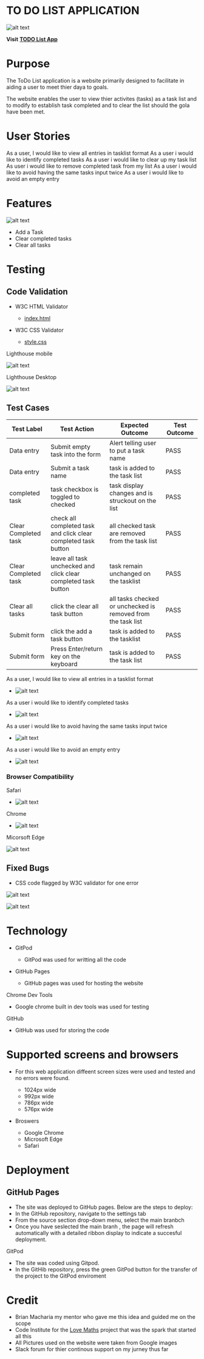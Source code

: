 **TO DO LIST APPLICATION**
========================
![alt text](assets/images/am%20i%20responsive%20.png "amiresponsive")

**Visit** [**TODO List App**](https://8000-greglabo78-projectmiles-p0ioxtmbmni.ws-eu86.gitpod.io/)

# Purpose
The ToDo List application is a website primarily designed to facilitate in 
aiding a user to meet thier daya to goals.

The website enables the user to view thier activites (tasks) as 
a task list and to modify to establish task completed and to clear the list 
should the gola have been met.

# User Stories
As a user, I would like to view all entries in tasklist format
As a user i would like to identify completed tasks
As a user i would like to clear up my task list
As user i would like to remove completed task from my list
As a user i would like to avoid having the same tasks input twice
As a user i would like to avoid an empty entry

# Features
![alt text](assets/images/Features.png "Features")
- Add a Task
- Clear completed tasks
- Clear all tasks

# Testing

## Code Validation
  - W3C HTML Validator
    - [index.html](assets/images/W3C%20html%20validation.png)

- W3C CSS Validator
    - [style.css](assets/images/W3C%20Css%20Validation%20.png)

Lighthouse mobile

![alt text](assets/images/Lighthouse%20mobile.png "Lighthouse mobile")

Lighthouse Desktop

![alt text](assets/images/Lighthouse%20desktop.png "Lighthouse Desktop")


## Test Cases

Test Label | Test Action | Expected Outcome | Test Outcome
-------- |-------- |-------- |-------- |
Data entry | Submit empty task into the form | Alert telling user to put a task name | PASS
Data entry | Submit a task name | task is added to the task list | PASS
completed task | task checkbox is toggled to checked | task display changes and is struckout on the list | PASS
Clear Completed task | check all completed task and click clear completed task button | all checked task are removed from the task list | PASS
Clear Completed task | leave all task unchecked and click clear completed task button | task remain unchanged on the tasklist | PASS
Clear all tasks | click the clear all task button | all tasks checked or unchecked is removed from the task list | PASS
Submit form | click the add a task button | task is added to the tasklist | PASS
Submit form | Press Enter/return key on the keyboard | task is added to the task list | PASS

As a user, I would like to view all entries in a tasklist format

   - ![alt text](assets/images/Testcase4.png "Testcase4")


As a user i would like to identify completed tasks

  - ![alt text](assets/images/Testcase2.png "Testcase2")


As a user i would like to avoid having the same tasks input twice

  - ![alt text](assets/images/Testcase%203.png "Testcase3")


As a user i would like to avoid an empty entry

  - ![alt text](assets/images/Testcase%201.png "Testcase1")


### Browser Compatibility

Safari

- ![alt text](assets/images/Safari%20.png "Safari")

Chrome

- ![alt text](assets/images/Chrome.png "Chrome")


Micorsoft Edge

![alt text](assets/images/Edge%20-%20Test.PNG "Edge")


## Fixed Bugs

- CSS code flagged by W3C validator for one error

![alt text](assets/images/bugs%20for%20W3C%20ccs%20validation.png "bug")


![alt text](assets/images/W3C%20Css%20Validation%20.png "css")


# Technology

- GitPod
    - GitPod was used for writting all the code

- GitHub Pages
    - GitHub pages was used for hosting the website

Chrome Dev Tools
  - Google chrome built in dev tools was used for testing

GitHub
  - GitHub was used for storing the code


# Supported screens and browsers

- For this web application diffeent screen sizes were used and tested and no errors were found.
  - 1024px wide
  - 992px wide
  - 786px wide
  - 576px wide

- Broswers
  - Google Chrome
  - Microsoft Edge
  - Safari

# Deployment

## GitHub Pages

- The site was deployed to GitHub pages. Below are the steps to deploy:
- In the GitHub repository, navigate to the settings tab
- From the source section drop-down menu, select the main branbch
- Once you have seslected the main branh , the page will refresh automatically with a detailed ribbon display
  to indicate a succesful deployment.

GitPod
- The site was coded using Gitpod.
- In the GitHib repository, press the green GitPod button for the transfer of the project
  to the GitPod enviroment

# Credit
- Brian Macharia my mentor who gave me this idea and guided me on the scope 
- Code Institute for the [Love Maths](https://greglabo78.github.io/love-maths/) project that was the spark that started all this
-  All Pictures used on the website were taken from Google images
- Slack forum for thier continous support on my jurney thus far




